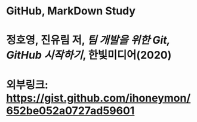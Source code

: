 GitHub, MarkDown Study 
===
# 정호영, 진유림 저, _팀 개발을 위한 Git, GitHub 시작하기_, 한빛미디어(2020)
# 외부링크: <https://gist.github.com/ihoneymon/652be052a0727ad59601>
